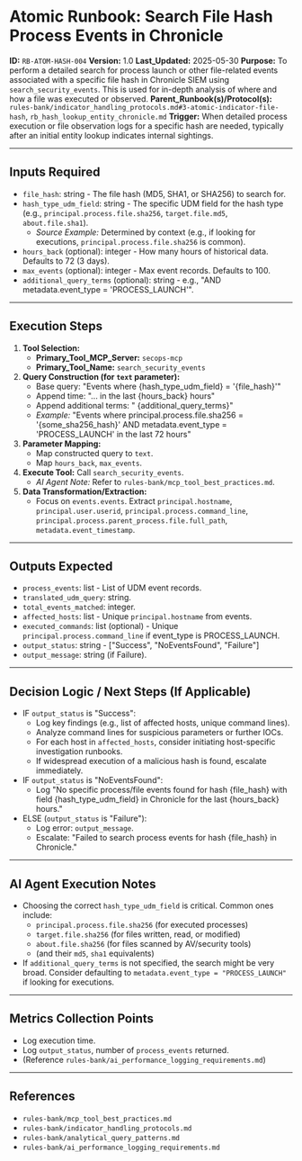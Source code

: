 # Atomic Runbook: Search File Hash Process Events in Chronicle

**ID:** `RB-ATOM-HASH-004`
**Version:** 1.0
**Last_Updated:** 2025-05-30
**Purpose:** To perform a detailed search for process launch or other file-related events associated with a specific file hash in Chronicle SIEM using `search_security_events`. This is used for in-depth analysis of where and how a file was executed or observed.
**Parent_Runbook(s)/Protocol(s):** `rules-bank/indicator_handling_protocols.md#3-atomic-indicator-file-hash`, `rb_hash_lookup_entity_chronicle.md`
**Trigger:** When detailed process execution or file observation logs for a specific hash are needed, typically after an initial entity lookup indicates internal sightings.

---

## Inputs Required

-   `file_hash`: string - The file hash (MD5, SHA1, or SHA256) to search for.
-   `hash_type_udm_field`: string - The specific UDM field for the hash type (e.g., `principal.process.file.sha256`, `target.file.md5`, `about.file.sha1`).
    -   *Source Example:* Determined by context (e.g., if looking for executions, `principal.process.file.sha256` is common).
-   `hours_back` (optional): integer - How many hours of historical data. Defaults to 72 (3 days).
-   `max_events` (optional): integer - Max event records. Defaults to 100.
-   `additional_query_terms` (optional): string - e.g., "AND metadata.event_type = 'PROCESS_LAUNCH'".

---

## Execution Steps

1.  **Tool Selection:**
    -   **Primary_Tool_MCP_Server:** `secops-mcp`
    -   **Primary_Tool_Name:** `search_security_events`
2.  **Query Construction (for `text` parameter):**
    -   Base query: "Events where {hash_type_udm_field} = '{file_hash}'"
    -   Append time: "... in the last {hours_back} hours"
    -   Append additional terms: " {additional_query_terms}"
    -   *Example:* "Events where principal.process.file.sha256 = '{some_sha256_hash}' AND metadata.event_type = 'PROCESS_LAUNCH' in the last 72 hours"
3.  **Parameter Mapping:**
    -   Map constructed query to `text`.
    -   Map `hours_back`, `max_events`.
4.  **Execute Tool:** Call `search_security_events`.
    -   *AI Agent Note:* Refer to `rules-bank/mcp_tool_best_practices.md`.
5.  **Data Transformation/Extraction:**
    -   Focus on `events.events`. Extract `principal.hostname`, `principal.user.userid`, `principal.process.command_line`, `principal.process.parent_process.file.full_path`, `metadata.event_timestamp`.

---

## Outputs Expected

-   `process_events`: list - List of UDM event records.
-   `translated_udm_query`: string.
-   `total_events_matched`: integer.
-   `affected_hosts`: list - Unique `principal.hostname` from events.
-   `executed_commands`: list (optional) - Unique `principal.process.command_line` if event_type is PROCESS_LAUNCH.
-   `output_status`: string - ["Success", "NoEventsFound", "Failure"]
-   `output_message`: string (if Failure).

---

## Decision Logic / Next Steps (If Applicable)

-   IF `output_status` is "Success":
    -   Log key findings (e.g., list of affected hosts, unique command lines).
    -   Analyze command lines for suspicious parameters or further IOCs.
    -   For each host in `affected_hosts`, consider initiating host-specific investigation runbooks.
    -   If widespread execution of a malicious hash is found, escalate immediately.
-   IF `output_status` is "NoEventsFound":
    -   Log "No specific process/file events found for hash {file_hash} with field {hash_type_udm_field} in Chronicle for the last {hours_back} hours."
-   ELSE (`output_status` is "Failure"):
    -   Log error: `output_message`.
    -   Escalate: "Failed to search process events for hash {file_hash} in Chronicle."

---

## AI Agent Execution Notes

-   Choosing the correct `hash_type_udm_field` is critical. Common ones include:
    -   `principal.process.file.sha256` (for executed processes)
    -   `target.file.sha256` (for files written, read, or modified)
    -   `about.file.sha256` (for files scanned by AV/security tools)
    -   (and their `md5`, `sha1` equivalents)
-   If `additional_query_terms` is not specified, the search might be very broad. Consider defaulting to `metadata.event_type = "PROCESS_LAUNCH"` if looking for executions.

---

## Metrics Collection Points

-   Log execution time.
-   Log `output_status`, number of `process_events` returned.
-   (Reference `rules-bank/ai_performance_logging_requirements.md`)

---

## References

-   `rules-bank/mcp_tool_best_practices.md`
-   `rules-bank/indicator_handling_protocols.md`
-   `rules-bank/analytical_query_patterns.md`
-   `rules-bank/ai_performance_logging_requirements.md`
